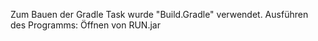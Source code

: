Zum Bauen der Gradle Task wurde "Build.Gradle" verwendet.
Ausführen des Programms:
Öffnen von RUN.jar

